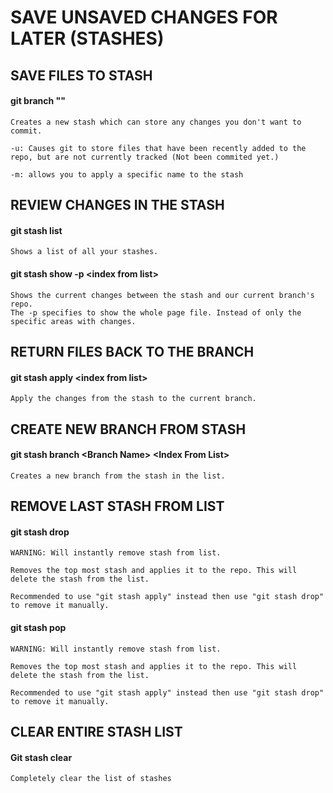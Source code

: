 # SAVE UNSAVED CHANGES FOR LATER (STASHES)

## **SAVE FILES TO STASH**

#### git branch "<New Branch Name>"

    Creates a new stash which can store any changes you don't want to commit.

    -u: Causes git to store files that have been recently added to the repo, but are not currently tracked (Not been commited yet.)

    -m: allows you to apply a specific name to the stash

## **REVIEW CHANGES IN THE STASH**

#### **git stash list**

    Shows a list of all your stashes.

#### **git stash show -p \<index from list\>**

    Shows the current changes between the stash and our current branch's repo.
    The -p specifies to show the whole page file. Instead of only the specific areas with changes.

## **RETURN FILES BACK TO THE BRANCH**

#### **git stash apply \<index from list\>**

    Apply the changes from the stash to the current branch.

## **CREATE NEW BRANCH FROM STASH**

#### **git stash branch \<Branch Name> \<Index From List\>**

    Creates a new branch from the stash in the list.

## **REMOVE LAST STASH FROM LIST**

#### **git stash drop**

    WARNING: Will instantly remove stash from list.
    
    Removes the top most stash and applies it to the repo. This will delete the stash from the list.

    Recommended to use "git stash apply" instead then use "git stash drop" to remove it manually.

#### **git stash pop**

    WARNING: Will instantly remove stash from list.
    
    Removes the top most stash and applies it to the repo. This will delete the stash from the list.

    Recommended to use "git stash apply" instead then use "git stash drop" to remove it manually.

## **CLEAR ENTIRE STASH LIST**

#### **Git stash clear**
    
    Completely clear the list of stashes